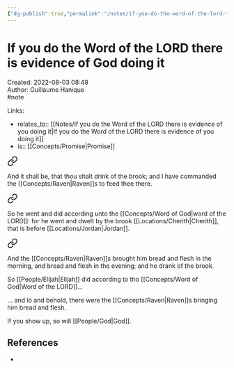 ```yaml
---
{"dg-publish":true,"permalink":"/notes/if-you-do-the-word-of-the-lord-there-is-evidence-of-god-doing-it/"}
---
```


# If you do the Word of the LORD there is evidence of God doing it

Created: 2022-08-03 08:48  
Author: Guillaume Hanique  
#note

Links:

- relates_to:: [[Notes/If you do the Word of the LORD there is evidence of you doing it\|If you do the Word of the LORD there is evidence of you doing it]]
- is:: [[Concepts/Promise\|Promise]]


<div class="transclusion internal-embed is-loaded"><a class="markdown-embed-link" href="/scripture/kjv/1-kings-kjv/1-kings-17-kjv/1-kings-17-4-kjv/" aria-label="Open link"><svg xmlns="http://www.w3.org/2000/svg" width="24" height="24" viewBox="0 0 24 24" fill="none" stroke="currentColor" stroke-width="2" stroke-linecap="round" stroke-linejoin="round" class="svg-icon lucide-link"><path d="M10 13a5 5 0 0 0 7.54.54l3-3a5 5 0 0 0-7.07-7.07l-1.72 1.71"></path><path d="M14 11a5 5 0 0 0-7.54-.54l-3 3a5 5 0 0 0 7.07 7.07l1.71-1.71"></path></svg></a><div class="markdown-embed">



And it shall be, that thou shalt drink of the brook; and I have commanded the [[Concepts/Raven\|Raven]]s to feed thee there.


</div></div>
  

<div class="transclusion internal-embed is-loaded"><a class="markdown-embed-link" href="/scripture/kjv/1-kings-kjv/1-kings-17-kjv/1-kings-17-5-kjv/" aria-label="Open link"><svg xmlns="http://www.w3.org/2000/svg" width="24" height="24" viewBox="0 0 24 24" fill="none" stroke="currentColor" stroke-width="2" stroke-linecap="round" stroke-linejoin="round" class="svg-icon lucide-link"><path d="M10 13a5 5 0 0 0 7.54.54l3-3a5 5 0 0 0-7.07-7.07l-1.72 1.71"></path><path d="M14 11a5 5 0 0 0-7.54-.54l-3 3a5 5 0 0 0 7.07 7.07l1.71-1.71"></path></svg></a><div class="markdown-embed">



So he went and did according unto the [[Concepts/Word of God\|word of the LORD]]: for he went and dwelt by the brook [[Locations/Cherith\|Cherith]], that is before [[Locations/Jordan\|Jordan]].


</div></div>
  

<div class="transclusion internal-embed is-loaded"><a class="markdown-embed-link" href="/scripture/kjv/1-kings-kjv/1-kings-17-kjv/1-kings-17-6-kjv/" aria-label="Open link"><svg xmlns="http://www.w3.org/2000/svg" width="24" height="24" viewBox="0 0 24 24" fill="none" stroke="currentColor" stroke-width="2" stroke-linecap="round" stroke-linejoin="round" class="svg-icon lucide-link"><path d="M10 13a5 5 0 0 0 7.54.54l3-3a5 5 0 0 0-7.07-7.07l-1.72 1.71"></path><path d="M14 11a5 5 0 0 0-7.54-.54l-3 3a5 5 0 0 0 7.07 7.07l1.71-1.71"></path></svg></a><div class="markdown-embed">



And the [[Concepts/Raven\|Raven]]s brought him bread and flesh in the morning, and bread and flesh in the evening; and he drank of the brook.


</div></div>


So [[People/Elijah\|Elijah]] did according to tho [[Concepts/Word of God\|Word of the LORD]]...

... and lo and behold, there were the [[Concepts/Raven\|Raven]]s bringing him bread and flesh.

If you show up, so will [[People/God\|God]].

## References

- 
